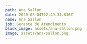 ```yaml
---
path: Ana Sallon
date: 2020-08-04T12:49:31.836Z
name: Ana Sallon
job: Gerente de Atendimento
black_image: assets/ana-sallon.png
image: assets/ana-sallon.png
---
```

